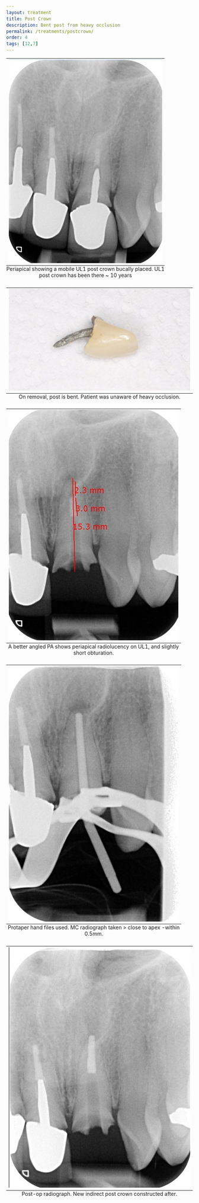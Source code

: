 ```yaml
---
layout: treatment
title: Post Crown
description: Bent post from heavy occlusion
permalink: /treatments/postcrown/
order: 4
tags: [12,7]
---
```


<table class="image">
<caption align="bottom">Periapical showing a mobile UL1 post crown bucally placed. UL1 post crown has been there ~ 10 years</caption>
<tr><td><img src="/images/post/final.jpg" alt=""/></td></tr>
</table>

<table class="image">
<caption align="bottom">On removal, post is bent. Patient was unaware of heavy occlusion.</caption>
<tr><td><img src="/images/post/bentpost.jpg" alt=""/></td></tr>
</table>

<table class="image">
<caption align="bottom">A better angled PA shows periapical radiolucency on UL1, and slightly short obturation.</caption>
<tr><td><img src="/images/post/prep.jpg" alt=""/></td></tr>
</table>

<table class="image">
<caption align="bottom">Protaper hand files used. MC radiograph taken > close to apex -within 0.5mm.</caption>
<tr><td><img src="/images/post/rct1.jpg" alt=""/></td></tr>
</table>

<table class="image">
<caption align="bottom">Post-op radiograph. New indirect post crown constructed after.</caption>
<tr><td><img src="/images/post/complete.jpg" alt=""/></td></tr>
</table>
